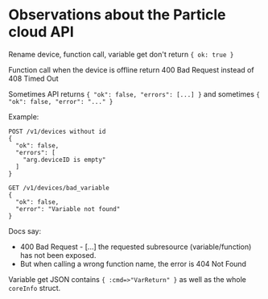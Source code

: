 # Observations about the Particle cloud API

Rename device, function call, variable get don't return `{ ok: true }`

Function call when the device is offline return 400 Bad Request instead
of 408 Timed Out

Sometimes API returns `{ "ok": false, "errors": [...] }` and sometimes `{ "ok": false, "error": "..." }`

Example:

    POST /v1/devices without id
    {
      "ok": false,
      "errors": [
        "arg.deviceID is empty"
      ]
    }
    
    GET /v1/devices/bad_variable
    {
      "ok": false,
      "error": "Variable not found"
    }


Docs say: 
  - 400 Bad Request - [...] the requested subresource (variable/function) has not been exposed.
  - But when calling a wrong function name, the error is 404 Not Found


Variable get JSON contains `{ :cmd=>"VarReturn" }` as well as the whole `coreInfo` struct.
